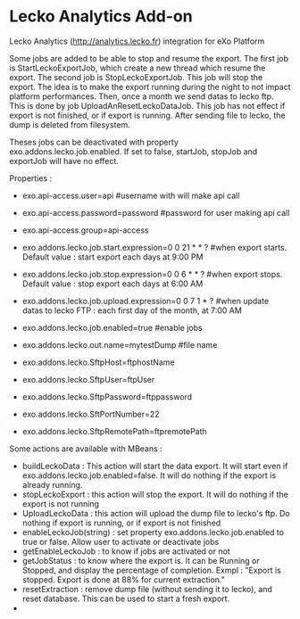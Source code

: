 Lecko Analytics Add-on
=======

Lecko Analytics (http://analytics.lecko.fr) integration for eXo Platform

Some jobs are added to be able to stop and resume the export. The first job is StartLeckoExportJob, which create a new thread which resume the export. The second job is StopLeckoExportJob. This job will stop the export. The idea is to make the export running during the night to not impact platform performances.
Then, once a month we send datas to lecko ftp. This is done by job UploadAnResetLeckoDataJob. This job has not effect if export is not finished, or if export is running. After sending file to lecko, the dump is deleted from filesystem.

Theses jobs can be deactivated with property exo.addons.lecko.job.enabled. If set to false, startJob, stopJob and exportJob will have no effect.

Properties :
* exo.api-access.user=api #username with will make api call
* exo.api-access.password=password #password for user making api call
* exo.api-access.group=api-access 

* exo.addons.lecko.job.start.expression=0 0 21 * * ? #when export starts. Default value : start export each days at 9:00 PM
* exo.addons.lecko.job.stop.expression=0 0 6 * * ? #when export stops. Default value : stop export each days at 6:00 AM
* exo.addons.lecko.job.upload.expression=0 0 7 1 * ? #when update datas to lecko FTP : each first day of the month, at 7:00 AM
* exo.addons.lecko.job.enabled=true #enable jobs
* exo.addons.lecko.out.name=mytestDump #file name 


* exo.addons.lecko.SftpHost=ftphostName
* exo.addons.lecko.SftpUser=ftpUser
* exo.addons.lecko.SftpPassword=ftppassword
* exo.addons.lecko.SftPortNumber=22
* exo.addons.lecko.SftpRemotePath=ftpremotePath


Some actions are available with MBeans :
- buildLeckoData : This action will start the data export. It will start even if exo.addons.lecko.job.enabled=false. It will do nothing if the export is already running.
- stopLeckoExport : this action will stop the export. It will do nothing if the export is not running
- UploadLeckoData : this action will upload the dump file to lecko's ftp. Do nothing if export is running, or if export is not finished
- enableLeckoJob(string) : set property exo.addons.lecko.job.enabled to true or false. Allow user to activate or deactivate jobs
- getEnableLeckoJob : to know if jobs are activated or not
- getJobStatus : to know where the export is. It can be Running or Stopped, and display the percentage of completion. Exmpl : "Export is stopped. Export is done at 88% for current extraction."
- resetExtraction : remove dump file (without sending it to lecko), and reset database. This can be used to start a fresh export.
- 

